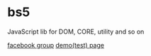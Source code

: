 bs5
===

JavaScript lib for DOM, CORE, utility and so on

[facebook group](https://www.facebook.com/groups/bs5js/?hc_location=stream)
[demo(test) page](http://hikamaeng.github.io/bs5/test.html)
